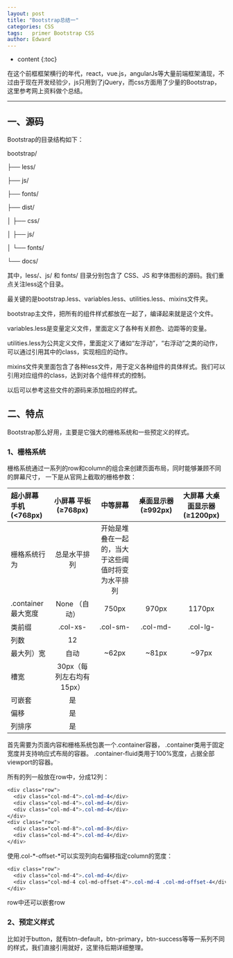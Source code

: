 ```yaml
---
layout: post
title: "Bootstrap总结一"
categories: CSS
tags:   primer Bootstrap CSS
author: Edward
---
```


* content
{:toc}

在这个前框框架横行的年代，react，vue.js，angularJs等大量前端框架涌现，不过由于现在开发经验少，js只用到了jQuery，而css方面用了少量的Bootstrap，这里参考网上资料做个总结。

--------------------

## 一、源码  

Bootstrap的目录结构如下：

bootstrap/

├── less/

├── js/

├── fonts/

├── dist/

│   ├── css/

│   ├── js/

│   └── fonts/

└── docs/


其中，less/、js/ 和 fonts/ 目录分别包含了 CSS、JS 和字体图标的源码。我们重点关注less这个目录。

最关键的是bootstrap.less、variables.less、utilities.less、mixins文件夹。

bootstrap主文件，把所有的组件样式都放在一起了，编译起来就是这个文件。

variables.less是变量定义文件，里面定义了各种有关颜色、边距等的变量。

utilities.less为公共定义文件，里面定义了诸如“左浮动”，“右浮动”之类的动作，可以通过引用其中的class，实现相应的动作。

mixins文件夹里面包含了各种less文件，用于定义各种组件的具体样式。我们可以引用对应组件的class，达到对各个组件样式的控制。

以后可以参考这些文件的源码来添加相应的样式。

## 二、特点

Bootstrap那么好用，主要是它强大的栅格系统和一些预定义的样式。

### 1、栅格系统

栅格系统通过一系列的row和column的组合来创建页面布局，同时能够兼顾不同的屏幕尺寸，
一下是从官网上截取的栅格参数：

|超小屏幕 手机 (<768px)|小屏幕 平板 (≥768px)|中等屏幕|桌面显示器 (≥992px)|大屏幕 大桌面显示器 (≥1200px)|
|:-------|:-----:|:-----:|:-----:|:-----:|
|栅格系统行为|总是水平排列|开始是堆叠在一起的，当大于这些阈值时将变为水平排列
|.container最大宽度|None （自动）|750px|970px|1170px|
|类前缀|.col-xs-|.col-sm-|.col-md-|.col-lg-|
|列数|12|
|最大列）宽|自动|~62px|~81px|~97px|
|槽宽|30px（每列左右均有 15px）|
|可嵌套|是|
|偏移|是|
|列排序|是|

首先需要为页面内容和栅格系统包裹一个.container容器，
.container类用于固定宽度并支持响应式布局的容器。
.container-fluid类用于100%宽度，占据全部viewport的容器。

所有的列一般放在row中，分成12列：

```css
<div class="row">
  <div class="col-md-4">.col-md-4</div>
  <div class="col-md-4">.col-md-4</div>
  <div class="col-md-4">.col-md-4</div>
</div>
<div class="row">
  <div class="col-md-8">.col-md-8</div>
  <div class="col-md-4">.col-md-4</div>
</div>
```

使用.col-*-offset-*可以实现列向右偏移指定column的宽度：

```css
<div class="row">
  <div class="col-md-4">.col-md-4</div>
  <div class="col-md-4 col-md-offset-4">.col-md-4 .col-md-offset-4</div>
</div>
```

row中还可以嵌套row

### 2、预定义样式

比如对于button，就有btn-default，btn-primary，btn-success等等一系列不同的样式，我们直接引用就好，这里待后期详细整理。
